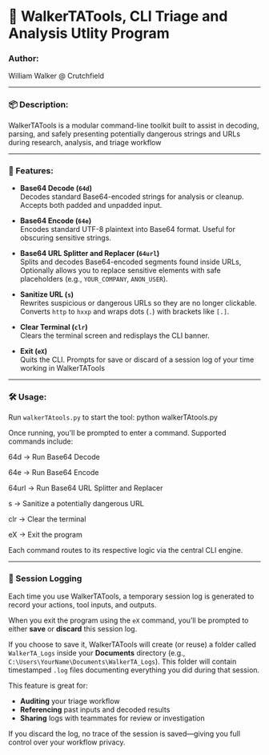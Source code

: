 # 🧰 WalkerTATools, CLI Triage and Analysis Utlity Program

### Author:
William Walker @ Crutchfield

---

### 📦 Description:
WalkerTATools is a modular command-line toolkit built to assist in decoding, parsing, and safely presenting potentially dangerous strings and URLs during research, analysis, and triage workflow

---

### 🚀 Features:

- **Base64 Decode (`64d`)**  
  Decodes standard Base64-encoded strings for analysis or cleanup. Accepts both padded and unpadded input.

- **Base64 Encode (`64e`)**  
  Encodes standard UTF-8 plaintext into Base64 format. Useful for obscuring sensitive strings.

- **Base64 URL Splitter and Replacer (`64url`)**  
  Splits and decodes Base64-encoded segments found inside URLs, Optionally allows you to replace sensitive elements with safe placeholders (e.g., `YOUR_COMPANY`, `ANON_USER`).

- **Sanitize URL (`s`)**  
  Rewrites suspicious or dangerous URLs so they are no longer clickable. Converts `http` to `hxxp` and wraps dots (`.`) with brackets like `[.]`.

- **Clear Terminal (`clr`)**  
  Clears the terminal screen and redisplays the CLI banner.

- **Exit (`eX`)**  
  Quits the CLI. Prompts for save or discard of a session log of your time working in WalkerTATools

---

### 🛠️ Usage:

Run `walkerTAtools.py` to start the tool:
python walkerTAtools.py

Once running, you'll be prompted to enter a command. Supported commands include:

64d      → Run Base64 Decode

64e      → Run Base64 Encode

64url    → Run Base64 URL Splitter and Replacer

s        → Sanitize a potentially dangerous URL

clr      → Clear the terminal

eX       → Exit the program

Each command routes to its respective logic via the central CLI engine.

---


### 📝 Session Logging

Each time you use WalkerTATools, a temporary session log is generated to record your actions, tool inputs, and outputs.

When you exit the program using the `eX` command, you’ll be prompted to either **save** or **discard** this session log.

If you choose to save it, WalkerTATools will create (or reuse) a folder called `WalkerTA_Logs` inside your **Documents** directory (e.g., `C:\Users\YourName\Documents\WalkerTA_Logs`). This folder will contain timestamped `.log` files documenting everything you did during that session.

This feature is great for:

- **Auditing** your triage workflow  
- **Referencing** past inputs and decoded results  
- **Sharing** logs with teammates for review or investigation  

If you discard the log, no trace of the session is saved—giving you full control over your workflow privacy.
